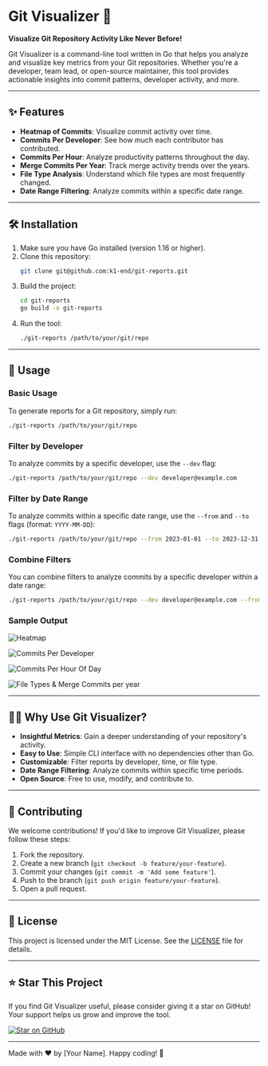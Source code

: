 # Git Visualizer 🚀

**Visualize Git Repository Activity Like Never Before!**


Git Visualizer is a command-line tool written in Go that helps you analyze and visualize key metrics from your Git repositories. Whether you're a developer, team lead, or open-source maintainer, this tool provides actionable insights into commit patterns, developer activity, and more.

---

## ✨ Features

- **Heatmap of Commits**: Visualize commit activity over time.
- **Commits Per Developer**: See how much each contributor has contributed.
- **Commits Per Hour**: Analyze productivity patterns throughout the day.
- **Merge Commits Per Year**: Track merge activity trends over the years.
- **File Type Analysis**: Understand which file types are most frequently changed.
- **Date Range Filtering**: Analyze commits within a specific date range.

---

## 🛠️ Installation

1. Make sure you have Go installed (version 1.16 or higher).
2. Clone this repository:
   ```bash
   git clone git@github.com:k1-end/git-reports.git
   ```
3. Build the project:
   ```bash
   cd git-reports
   go build -o git-reports
   ```
4. Run the tool:
   ```bash
   ./git-reports /path/to/your/git/repo
   ```

---

## 🚀 Usage

### Basic Usage
To generate reports for a Git repository, simply run:
```bash
./git-reports /path/to/your/git/repo
```

### Filter by Developer
To analyze commits by a specific developer, use the `--dev` flag:
```bash
./git-reports /path/to/your/git/repo --dev developer@example.com
```

### Filter by Date Range
To analyze commits within a specific date range, use the `--from` and `--to` flags (format: `YYYY-MM-DD`):
```bash
./git-reports /path/to/your/git/repo --from 2023-01-01 --to 2023-12-31
```

### Combine Filters
You can combine filters to analyze commits by a specific developer within a date range:
```bash
./git-reports /path/to/your/git/repo --dev developer@example.com --from 2023-01-01 --to 2023-12-31
```

### Sample Output
![Heatmap](https://imgur.com/UsvrfvA)

![Commits Per Developer](https://imgur.com/HKATglQ)

![Commits Per Hour Of Day](https://imgur.com/26rQknn)

![File Types & Merge Commits per year](https://imgur.com/uY0kJQ8)

---

## 🧑‍💻 Why Use Git Visualizer?

- **Insightful Metrics**: Gain a deeper understanding of your repository's activity.
- **Easy to Use**: Simple CLI interface with no dependencies other than Go.
- **Customizable**: Filter reports by developer, time, or file type.
- **Date Range Filtering**: Analyze commits within specific time periods.
- **Open Source**: Free to use, modify, and contribute to.

---

## 🤝 Contributing

We welcome contributions! If you'd like to improve Git Visualizer, please follow these steps:
1. Fork the repository.
2. Create a new branch (`git checkout -b feature/your-feature`).
3. Commit your changes (`git commit -m 'Add some feature'`).
4. Push to the branch (`git push origin feature/your-feature`).
5. Open a pull request.

---

## 📄 License

This project is licensed under the MIT License. See the [LICENSE](LICENSE) file for details.

---

## ⭐ Star This Project

If you find Git Visualizer useful, please consider giving it a star on GitHub! Your support helps us grow and improve the tool.

[![Star on GitHub](https://img.shields.io/github/stars/k1-end/git-reports?style=social)](https://github.com/k1-end/git-reports)

---

Made with ❤️ by [Your Name]. Happy coding! 🎉
